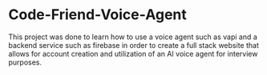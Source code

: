 # Code-Friend-Voice-Agent
This project was done to learn how to use a voice agent such as vapi and a backend service such as firebase in order to create a full stack website that allows for account creation and utilization of an AI voice agent for interview purposes.
